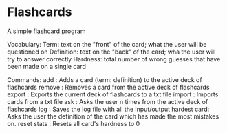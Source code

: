 # Flashcards
A simple flashcard program

  Vocabulary:
      Term: text on the "front" of the card; what the user will be questioned on
      Definition: text on the "back" of the card; wha the user will try to answer correctly
      Hardness: total number of wrong guesses that have been made on a single card
      
  Commands:
      add         : Adds a card (term: definition) to the active deck of flashcards
      remove      : Removes a card from the active deck of flashcards
      export      : Exports the current deck of flashcards to a txt file
      import      : Imports cards from a txt file
      ask         : Asks the user n times from the active deck of flashcards
      log         : Saves the log file with all the input/output
      hardest card: Asks the user the definition of the card which has made the most mistakes on.
      reset stats : Resets all card's hardness to 0

